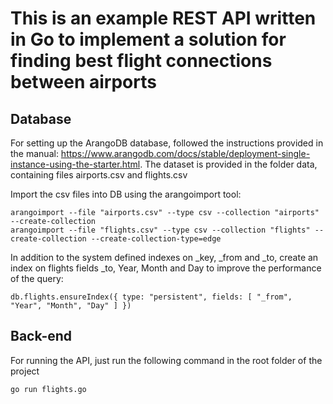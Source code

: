 # This is an example REST API written in Go to implement a solution for finding best flight connections between airports

## Database
For setting up the ArangoDB database, followed the instructions provided in the manual: https://www.arangodb.com/docs/stable/deployment-single-instance-using-the-starter.html.
The dataset is provided in the folder data, containing files airports.csv and flights.csv

Import the csv files into DB using the arangoimport tool: 
```
arangoimport --file "airports.csv" --type csv --collection "airports" --create-collection 
arangoimport --file "flights.csv" --type csv --collection "flights" --create-collection --create-collection-type=edge 
```

In addition to the system defined indexes on _key, _from and _to, create an index on flights fields _to, Year, Month and Day to improve the performance of the query:
```
db.flights.ensureIndex({ type: "persistent", fields: [ "_from", "Year", "Month", "Day" ] }) 
```

## Back-end
For running the API, just run the following command in the root folder of the project
```
go run flights.go
```